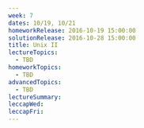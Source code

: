 ```yaml
---
week: 7
dates: 10/19, 10/21
homeworkRelease: 2016-10-19 15:00:00
solutionRelease: 2016-10-28 15:00:00
title: Unix II
lectureTopics:
  - TBD
homeworkTopics:
  - TBD
advancedTopics:
  - TBD
lectureSummary:
leccapWed:
leccapFri:
---
```


